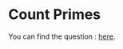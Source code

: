 # Count Primes

You can find the question :
<a href="https://leetcode.com/problems/count-primes/description/">here</a>.

